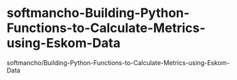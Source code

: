 # softmancho-Building-Python-Functions-to-Calculate-Metrics-using-Eskom-Data
softmancho/Building-Python-Functions-to-Calculate-Metrics-using-Eskom-Data
